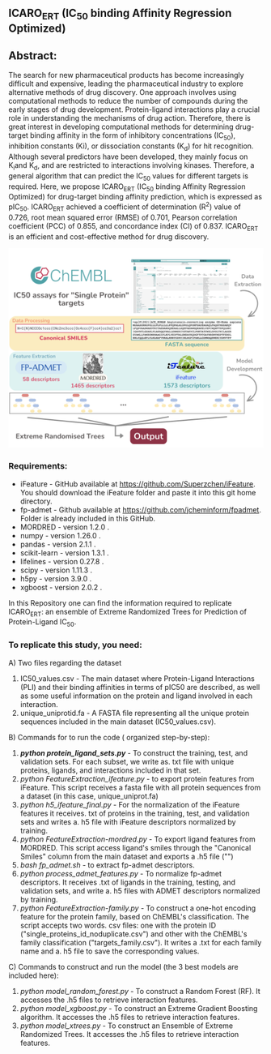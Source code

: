 ## ICARO<sub>ERT</sub> (IC<sub>50</sub> binding Affinity Regression Optimized)

## Abstract: 
The search for new pharmaceutical products has become increasingly difficult and expensive, leading the pharmaceutical industry to explore alternative methods of drug discovery. One approach involves using computational methods to reduce the number of compounds during the early stages of drug development. Protein-ligand interactions play a crucial role in understanding the mechanisms of drug action. Therefore, there is great interest in developing computational methods for determining drug-target binding affinity in the form of inhibitory concentrations (IC<sub>50</sub>), inhibition constants (Ki), or dissociation constants (K<sub>d</sub>) for hit recognition. Although several predictors have been developed, they mainly focus on K<sub>i</sub>and K<sub>d</sub>, and are restricted to interactions involving kinases. Therefore, a general algorithm that can predict the IC<sub>50</sub> values for different targets is required. Here, we propose ICARO<sub>ERT</sub> (IC<sub>50</sub> binding Affinity Regression Optimized) for drug-target binding affinity prediction, which is expressed as pIC<sub>50</sub>. ICARO<sub>ERT</sub> achieved a coefficient of determination (R<sup>2</sup>) value of 0.726, root mean squared error (RMSE) of 0.701, Pearson correlation coefficient (PCC) of 0.855, and concordance index (CI) of 0.837. ICARO<sub>ERT</sub> is an efficient and cost-effective method for drug discovery.

![Graphical Abstract](Graphical_Abstract.png)⁩

### Requirements:
* iFeature - GitHub available at https://github.com/Superzchen/iFeature. You should download the iFeature folder and paste it into this git home directory.
* fp-admet - Github available at https://github.com/jcheminform/fpadmet. Folder is already included in this GitHub.
* MORDRED - version 1.2.0 .
* numpy - version 1.26.0 .
* pandas - version 2.1.1 .
* scikit-learn - version 1.3.1 .
* lifelines - version 0.27.8 .
* scipy - version 1.11.3 .
* h5py - version 3.9.0 .
* xgboost - version 2.0.2 .


In this Repository one can find the information required to replicate ICARO<sub>ERT</sub>: an ensemble of Extreme Randomized Trees for Prediction of Protein-Ligand IC<sub>50</sub>.

### To replicate this study, you need:
A) Two files regarding the dataset
 1) IC50_values.csv - The main dataset where Protein-Ligand Interactions (PLI) and their binding affinities in terms of pIC50 are described, as well as some useful information on the protein and ligand involved in each interaction.
 2) unique_uniprotid.fa - A FASTA file representing all the unique protein sequences included in the main dataset (IC50_values.csv).

B) Commands for to run the code ( organized step-by-step):
 1) _**python protein_ligand_sets.py**_ - To construct the training, test, and validation sets. For each subset, we write as. txt file with unique proteins, ligands, and interactions included in that set.
 2) _python FeatureExtraction_ifeature.py_ - to export protein features from iFeature. This script receives a fasta file with all protein sequences from a dataset (in this case, unique_uniprot.fa)
 3) _python h5_ifeature_final.py_ - For the normalization of the iFeature features it receives. txt of proteins in the training, test, and validation sets and writes a. h5 file with iFeature descriptors normalized by training.
 4) _python FeatureExtraction-mordred.py_ - To export ligand features from MORDRED. This script access ligand's smiles through the "Canonical Smiles" column from the main dataset and exports a .h5 file ("")
 5) _bash fp_admet.sh_ - to extract fp-admet descriptors. 
 6) _python process_admet_features.py_ - To normalize fp-admet descriptors. It receives .txt of ligands in the training, testing, and validation sets, and write a. h5 files with ADMET descriptors normalized by training.
 7) _python FeatureExtraction-family.py_ - To construct a one-hot encoding feature for the protein family, based on ChEMBL's classification. The script accepts two words. csv files: one with the protein ID ("single_proteins_id_noduplicate.csv") and other with the ChEMBL's family classification ("targets_family.csv"). It writes a .txt for each family name and a. h5 file to save the corresponding values.

C) Commands to construct and run the model (the 3 best models are included here):
 1) _python model_random_forest.py_ - To construct a Random Forest (RF). It accesses the .h5 files to retrieve interaction features.
 2) _python model_xgboost.py_ - To construct an Extreme Gradient Boosting algorithm. It accesses the .h5 files to retrieve interaction features.
 3) _python model_xtrees.py_ - To construct an Ensemble of Extreme Randomized Trees. It accesses the .h5 files to retrieve interaction features.
